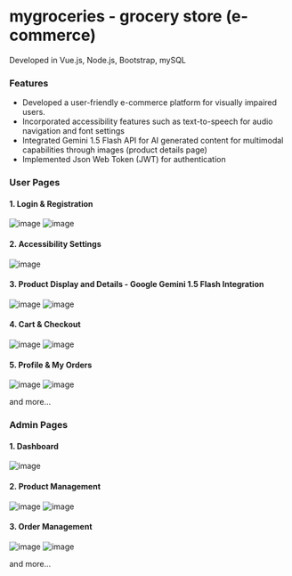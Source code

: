 # mygroceries - grocery store (e-commerce)
Developed in Vue.js, Node.js, Bootstrap, mySQL

### Features
- Developed a user-friendly e-commerce platform for visually impaired users.
- Incorporated accessibility features such as text-to-speech for audio navigation and font settings
- Integrated Gemini 1.5 Flash API for AI generated content for multimodal capabilities through images (product details page)
- Implemented Json Web Token (JWT) for authentication

### User Pages
#### 1. Login & Registration
![image](https://github.com/rheathadhani/mygroceries/blob/c6d5c3e189d48d13ff999b985e663279b37ff479/frontend/src/assets/login.png)
![image](https://github.com/rheathadhani/mygroceries/blob/b98e6e5679d560ab2ffc599886f15acef684ff26/frontend/src/assets/reg.png)
#### 2. Accessibility Settings
![image](https://github.com/rheathadhani/mygroceries/blob/b98e6e5679d560ab2ffc599886f15acef684ff26/frontend/src/assets/setting.png)
#### 3. Product Display and Details - Google Gemini 1.5 Flash Integration
![image](https://github.com/rheathadhani/mygroceries/blob/b98e6e5679d560ab2ffc599886f15acef684ff26/frontend/src/assets/products%20page.png)
![image](https://github.com/rheathadhani/mygroceries/blob/b98e6e5679d560ab2ffc599886f15acef684ff26/frontend/src/assets/productdetail.png)
#### 4. Cart & Checkout
![image](https://github.com/rheathadhani/mygroceries/blob/b98e6e5679d560ab2ffc599886f15acef684ff26/frontend/src/assets/cart.png)
![image](https://github.com/rheathadhani/mygroceries/blob/b98e6e5679d560ab2ffc599886f15acef684ff26/frontend/src/assets/checkout.png)
#### 5. Profile & My Orders
![image](https://github.com/rheathadhani/mygroceries/blob/b98e6e5679d560ab2ffc599886f15acef684ff26/frontend/src/assets/profiledetail.png)
![image](https://github.com/rheathadhani/mygroceries/blob/b98e6e5679d560ab2ffc599886f15acef684ff26/frontend/src/assets/profile.png)

and more...


### Admin Pages
#### 1. Dashboard
![image](https://github.com/rheathadhani/mygroceries/blob/b98e6e5679d560ab2ffc599886f15acef684ff26/frontend/src/assets/admin.png)
#### 2. Product Management
![image](https://github.com/rheathadhani/mygroceries/blob/b98e6e5679d560ab2ffc599886f15acef684ff26/frontend/src/assets/admin-p.png)
![image](https://github.com/rheathadhani/mygroceries/blob/b98e6e5679d560ab2ffc599886f15acef684ff26/frontend/src/assets/productdetail.png)
#### 3. Order Management
![image](https://github.com/rheathadhani/mygroceries/blob/b98e6e5679d560ab2ffc599886f15acef684ff26/frontend/src/assets/admin-o.png)
![image](https://github.com/rheathadhani/mygroceries/blob/b98e6e5679d560ab2ffc599886f15acef684ff26/frontend/src/assets/admin-o-d.png)

and more...


